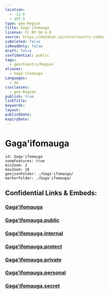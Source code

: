 ```yaml
---
location:
  - -13.6
  - 187.5
type: geo-Region
title: Gaga'ifomauga
license: CC BY-SA 4.0
source: https://datahub.io/core/country-codes
isDeleted: false
isReadOnly: false
draft: false
confidential: public
tags:
  - geo/Country/Region
aliases:
  - Gaga'ifomauga
Languages:
  - de
cssclasses:
  - geo-Region
publish: true
linkTitle:
keywords:
layout:
publishDate:
expiryDate:
---
```


# Gaga'ifomauga

```leaflet
id: Gaga'ifomauga
zoomFeatures: true 
minZoom: 2 
maxZoom: 18
geojsonFolder: ./Gaga'ifomauga/
markerFolder: ./Gaga'ifomauga/
```


## Confidential Links & Embeds: 

### [Gaga'ifomauga](/_Standards/Earth/Continent/Oceania/Polynesia/Samoa/Districts~Samoa/Gaga'ifomauga.md) 

### [Gaga'ifomauga.public](/_public/Earth/Continent/Oceania/Polynesia/Samoa/Districts~Samoa/Gaga'ifomauga.public.md) 

### [Gaga'ifomauga.internal](/_internal/Earth/Continent/Oceania/Polynesia/Samoa/Districts~Samoa/Gaga'ifomauga.internal.md) 

### [Gaga'ifomauga.protect](/_protect/Earth/Continent/Oceania/Polynesia/Samoa/Districts~Samoa/Gaga'ifomauga.protect.md) 

### [Gaga'ifomauga.private](/_private/Earth/Continent/Oceania/Polynesia/Samoa/Districts~Samoa/Gaga'ifomauga.private.md) 

### [Gaga'ifomauga.personal](/_personal/Earth/Continent/Oceania/Polynesia/Samoa/Districts~Samoa/Gaga'ifomauga.personal.md) 

### [Gaga'ifomauga.secret](/_secret/Earth/Continent/Oceania/Polynesia/Samoa/Districts~Samoa/Gaga'ifomauga.secret.md)

